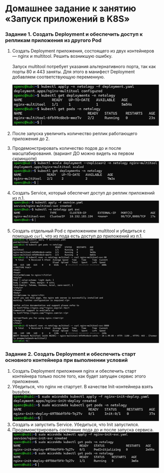 # Домашнее задание к занятию «Запуск приложений в K8S»

### Задание 1. Создать Deployment и обеспечить доступ к репликам приложения из другого Pod

1. Создать Deployment приложения, состоящего из двух контейнеров — nginx и multitool. Решить возникшую ошибку. <br> <br>
   Запуск multitool потребует указания альтернативного порта, так как порты 80 и 443 заняты. Для этого в манифест Deployment добавляем соответствующую переменную. <br> <br>
   <img src="https://github.com/RoadMania/netology_git/blob/main/screens/kub_11.JPG"> </div>
   
2. После запуска увеличить количество реплик работающего приложения до 2.
3. Продемонстрировать количество подов до и после масштабирования. (вариант ДО можно видеть на первом скриншоте) <br>
<img src="https://github.com/RoadMania/netology_git/blob/main/screens/kub_12.JPG"> </div>
4. Создать Service, который обеспечит доступ до реплик приложений из п.1.
<img src="https://github.com/RoadMania/netology_git/blob/main/screens/kub_13.JPG"> </div>
5. Создать отдельный Pod с приложением multitool и убедиться с помощью `curl`, что из пода есть доступ до приложений из п.1.
<img src="https://github.com/RoadMania/netology_git/blob/main/screens/kub_14.JPG"> </div>

### Задание 2. Создать Deployment и обеспечить старт основного контейнера при выполнении условий

1. Создать Deployment приложения nginx и обеспечить старт контейнера только после того, как будет запущен сервис этого приложения.
2. Убедиться, что nginx не стартует. В качестве Init-контейнера взять busybox.
<img src="https://github.com/RoadMania/netology_git/blob/main/screens/kub_15.JPG"> </div>
3. Создать и запустить Service. Убедиться, что Init запустился.
4. Продемонстрировать состояние пода до и после запуска сервиса.
<img src="https://github.com/RoadMania/netology_git/blob/main/screens/kub_16.JPG"> </div>

